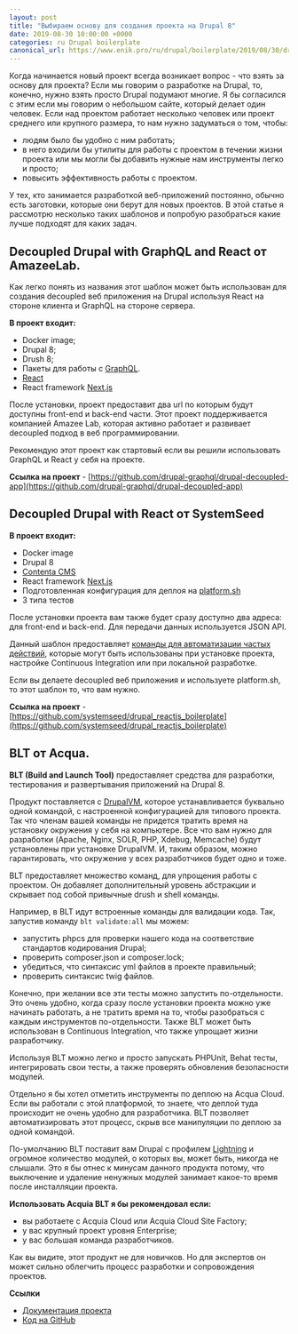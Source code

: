 ```yaml
---
layout: post
title: "Выбираем основу для создания проекта на Drupal 8"
date: 2019-08-30 10:00:00 +0000
categories: ru Drupal boilerplate
canonical_url: https://www.enik.pro/ru/drupal/boilerplate/2019/08/30/drupal-boilerplates.html
---
```

Когда начинается новый проект всегда возникает вопрос - что взять за основу для проекта? Если мы говорим о разработке на Drupal, то, конечно, нужно взять просто Drupal подумают многие. Я бы согласился с этим если мы говорим о небольшом сайте, который делает один человек.
Если над проектом работает несколько человек или проект среднего или крупного размера, то нам нужно задуматься о том, чтобы:
* людям было бы удобно с ним работать;
* в него входили бы утилиты для работы с проектом в течении жизни проекта или мы могли бы добавить нужные нам инструменты легко и просто;
* повысить эффективность работы с проектом.

У тех, кто занимается разработкой веб-приложений постоянно, обычно есть заготовки, которые они берут для новых проектов. В этой статье я рассмотрю несколько таких шаблонов и попробую разобраться какие лучше подходят для каких задач.

## Decoupled Drupal with GraphQL and React от AmazeeLab.

Как легко понять из названия этот шаблон может быть использован для создания decoupled веб приложения на Drupal используя React на стороне клиента и GraphQL на стороне сервера. 

**В проект входит:**
* Docker image;
* Drupal 8;
* Drush 8;
* Пакеты для работы с [GraphQL](https://graphql.org).
* [React](https://reactjs.org/)
* React framework [Next.js](https://nextjs.org)

После установки, проект предоставит два url по которым будут доступны front-end и back-end части.
Этот проект поддерживается компанией Amazee Lab, которая активно работает и развивает decoupled подход в веб программировании. 

Рекомендую этот проект как стартовый если вы решили использовать GraphQL и React у себя на проекте.

**Ссылка на проект** - [https://github.com/drupal-graphql/drupal-decoupled-app](https://github.com/drupal-graphql/drupal-decoupled-app)

## Decoupled Drupal with React от SystemSeed

**В проект входит:**
* Docker image
* Drupal 8
* [Contenta CMS](http://www.contentacms.org)
* React framework [Next.js](https://nextjs.org)
* Подготовленная конфигурация для деплоя на [platform.sh](https://platform.sh/)
* 3 типа тестов

После установки проекта вам также будет сразу доступно два адреса: для front-end и back-end. Для передачи данных используется JSON API. 

Данный шаблон предоставляет [команды для автоматизации частых действий](https://drupal-reactjs-boilerplate.readthedocs.io/commands/), которые могут быть использованы при установке проекта, настройке Continuous Integration или при локальной разработке. 

Если вы делаете decoupled веб приложения и используете platform.sh, то этот шаблон то, что вам нужно.

**Ссылка на проект** - [https://github.com/systemseed/drupal_reactjs_boilerplate](https://github.com/systemseed/drupal_reactjs_boilerplate)

## BLT от Acqua.

**BLT (Build and Launch Tool)** предоставляет средства для разработки, тестирования и развертывания приложений на Drupal 8. 
 
Продукт поставляется с [DrupalVM](https://www.drupalvm.com/), которое устанавливается буквально одной командой, c настроенной конфигурацией для типового проекта. Так что членам вашей команды не придется тратить время на установку окружения у себя на компьютере. Все что вам нужно для разработки (Apache, Nginx, SOLR, PHP, Xdebug, Memcache) будут установлены при установке DrupalVM. И, таким образом, можно гарантировать, что окружение у всех разработчиков будет одно и тоже.

BLT предоставляет множество команд, для упрощения работы с проектом. Он добавляет дополнительный уровень абстракции и скрывает под собой привычные drush и shell команды.

Например, в  BLT идут встроенные команды для валидации кода. Так, запустив команду `blt validate:all` мы можем:
* запустить phpcs для проверки нашего кода на соответствие стандартов кодирования Drupal;
* проверить composer.json и composer.lock;
* убедиться, что синтаксис yml файлов в проекте правильный; 
* проверить синтаксис twig файлов.

Конечно, при желании все эти тесты можно запустить по-отдельности. Это очень удобно, когда сразу после установки проекта можно уже начинать работать, а не тратить время на то, чтобы разобраться с каждым инструментов по-отдельности. Также BLT может быть использован в Continuous Integration, что также упрощает жизни разработчику.

Используя BLT можно легко и просто запускать PHPUnit, Behat тесты, интегрировать свои тесты, а также проверять обновления безопасности модулей.

Отдельно я бы хотел отметить инструменты по деплою на Acqua Cloud. Если вы работали с этой платформой, то знаете, что деплой туда происходит не очень удобно для разработчика. BLT позволяет автоматизировать этот процесс, скрыв все манипуляции по деплою за одной командой.

По-умолчанию BLT поставит вам Drupal с профилем [Lightning](https://www.drupal.org/project/lightning) и огромное количество модулей, о которых вы, может быть, никогда не слышали. Это я бы отнес к минусам данного продукта потому, что выключение и удаление ненужных модулей занимает какое-то время после инсталляции проекта. 

**Использовать Acquia BLT я бы рекомендовал если:**
* вы работаете с Acquia Cloud или Acquia Cloud Site Factory;
* у вас крупный проект уровня Enterprise;
* у вас большая команда разработчиков.

Как вы видите, этот продукт не для новичков. Но для экспертов он может сильно облегчить процесс разработки и сопровождения проектов.

**Ссылки**
* [Документация проекта](https://docs.acquia.com/blt/)
* [Код на GitHub](https://github.com/acquia/blt)

